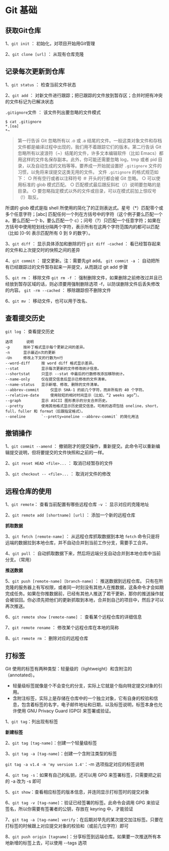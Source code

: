 # Git 基础

## 获取Git仓库
1、`git init` ： 初始化，对项目开始用Git管理

2、`git clone [url]` ： 从现有仓库克隆



## 记录每次更新到仓库

1、`git status` ： 检查当前文件状态



2、`git add` ： 对新文件进行跟踪；把已跟踪的文件放到暂存区；合并时把有冲突的文件标记为已解决状态

`.gitignore`文件 ： 该文件列出要忽略的文件模式

```shell
$ cat .gitignore
*.[oa]
*~
```

> 第一行告诉 Git 忽略所有以 .o 或 .a 结尾的文件。一般这类对象文件和存档文件都是编译过程中出现的，我们用不着跟踪它们的版本。第二行告诉 Git 忽略所有以波浪符（~）结尾的文件，许多文本编辑软件（比如 Emacs）都用这样的文件名保存副本。此外，你可能还需要忽略 log，tmp 或者 pid 目录，以及自动生成的文档等等。要养成一开始就设置好 `.gitignore` 文件的习惯，以免将来误提交这类无用的文件。
> 文件 `.gitignore` 的格式规范如下：
>   ○ 所有空行或者以注释符号 ＃ 开头的行都会被 Git 忽略。
>   ○ 可以使用标准的 glob 模式匹配。
>   ○ 匹配模式最后跟反斜杠（/）说明要忽略的是目录。
>   ○ 要忽略指定模式以外的文件或目录，可以在模式前加上惊叹号（!）取反。

所谓的 glob 模式是指 shell 所使用的简化了的正则表达式。星号（*）匹配零个或多个任意字符；[abc] 匹配任何一个列在方括号中的字符（这个例子要么匹配一个 a，要么匹配一个 b，要么匹配一个 c）；问号（?）只匹配一个任意字符；如果在方括号中使用短划线分隔两个字符，表示所有在这两个字符范围内的都可以匹配（比如 [0-9] 表示匹配所有 0 到 9 的数字）。

3、`git diff` ： 显示具体添加和删除的行
`git diff -cached` ： 看已经暂存起来的文件和上次提交时的快照之间的差异



4、`git commit` ： 提交更新。注：需要先git add。
`git commit -a` ： 自动把所有已经跟踪过的文件暂存起来一并提交，从而跳过 git add 步骤



5、`git rm` ： 移除文件
`git rm -f` ： 强制删除文件，如果删除之前修改过并且已经放到暂存区域的话，则必须要用强制删除选项 -f，以防误删除文件后丢失修改的内容。
`git -rm --cached` ： 移除跟踪但不删除文件



6、`git mv` ： 移动文件，也可以用于改名、



## 查看提交历史
`git log` ： 查看提交历史
```
选项		说明
-p		按补丁格式显示每个更新之间的差异。
-n 	 	显示最近n次的更新
-Un		修改上下文的行数为n行
--word-diff		按 word diff 格式显示差异。
--stat			显示每次更新的文件修改统计信息。
--shortstat		只显示 --stat 中最后的行数修改添加移除统计。
--name-only		仅在提交信息后显示已修改的文件清单。
--name-status	显示新增、修改、删除的文件清单。
--abbrev-commit		仅显示 SHA-1 的前几个字符，而非所有的 40 个字符。
--relative-date		使用较短的相对时间显示（比如，“2 weeks ago”）。
--graph			显示 ASCII 图形表示的分支合并历史。
--pretty		使用其他格式显示历史提交信息。可用的选项包括 oneline，short，full，fuller 和 format（后跟指定格式）。
--oneline		`--pretty=oneline --abbrev-commit` 的简化用法
```



## 撤销操作

1、`git commit --amend` ： 撤销刚才的提交操作，重新提交。此命令可以重新编辑提交说明，但将要提交的文件快照和之前的一样。

2、`git reset HEAD <file>...` ： 取消已经暂存的文件

3、`git checkout -- <file>...` ： 取消对文件的修改



## 远程仓库的使用

1、`git remote`： 查看当前配置有哪些远程仓库
  `-v` ： 显示对应的克隆地址

2、`git remote add [shortname] [url]` ： 添加一个新的远程仓库



**抓取数据**

3、`git fetch [remote-name]` ： 从远程仓库抓取数据到本地
  `fetch` 命令只是将远端的数据拉到本地仓库，并不自动合并到当前工作分支，需要手工合并。

4、`git pull` ： 自动抓取数据下来，然后将远端分支自动合并到本地仓库中当前分支。（常用）



**推送数据**

5、`git push [remote-name] [branch-name]` ： 推送数据到远程仓库。
只有在所克隆的服务器上有写权限，或者同一时刻没有其他人在推数据，这条命令才会如期完成任务。如果在你推数据前，已经有其他人推送了若干更新，那你的推送操作就会被驳回。你必须先把他们的更新抓取到本地，合并到自己的项目中，然后才可以再次推送。



6、`git remote show [remote-name]` ： 查看某个远程仓库的详细信息

7、`git remote rename` ： 修改某个远程仓库在本地的简称

8、`git remote rm` ： 删除对应的远程仓库
	
	
## 打标签

Git 使用的标签有两种类型：轻量级的（lightweight）和含附注的（annotated）。

- 轻量级标签就像是个不会变化的分支，实际上它就是个指向特定提交对象的引用。
- 含附注标签，实际上是存储在仓库中的一个独立对象，它有自身的校验和信息，包含着标签的名字，电子邮件地址和日期，以及标签说明，标签本身也允许使用 GNU Privacy Guard (GPG) 来签署或验证。



1、`git tag`：列出现有标签



**新建标签**

2、`git tag [tag-name]`：创建一个轻量级标签

3、`git tag -a [tag-name]`：创建一个含附注类型的标签

`git tag -a v1.4 -m 'my version 1.4'`：-m 选项指定对应的标签说明

4、`git tag -s`：如果有自己的私钥，还可以用 GPG 来签署标签，只需要把之前的 -a 改为 -s 即可



5、`git show`：查看相应标签的版本信息，并连同显示打标签时的提交对象



6、`git tag -v [tag-name]`：验证已经签署的标签。此命令会调用 GPG 来验证签名，所以你需要有签署者的公钥，存放在 keyring 中，才能验证



7、`git tag -a [tag-name] verify`：在后期对早先的某次提交加注标签。只要在打标签的时候跟上对应提交对象的校验和（或前几位字符）即可



8、`git push origin [tagname]`：分享标签到远端仓库。如果要一次推送所有本地新增的标签上去，可以使用 --tags 选项


